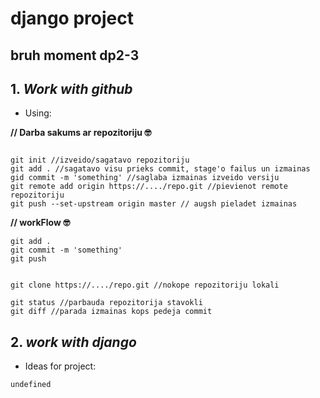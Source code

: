 # django project
## bruh moment dp2-3

## 1. *Work with github*
- Using:
 
 **// Darba sakums ar repozitoriju 🤓**
```

git init //izveido/sagatavo repozitoriju  
git add . //sagatavo visu prieks commit, stage'o failus un izmainas  
gid commit -m 'something' //saglaba izmainas izveido versiju  
git remote add origin https://..../repo.git //pievienot remote repozitoriju  
git push --set-upstream origin master // augsh pieladet izmainas  
```
**// workFlow 🤓**  
```
git add .  
git commit -m 'something'  
git push  


git clone https://..../repo.git //nokope repozitoriju lokali  

git status //parbauda repozitorija stavokli  
git diff //parada izmainas kops pedeja commit  
```

## 2. *work with django*
- Ideas for project:  

```
undefined
```

